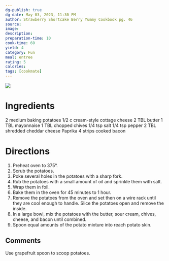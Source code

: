 ```yaml
---
dg-publish: true
dg-date: May 03, 2023, 11:30 PM
author: Strawberry Shortcake Berry Yummy Cookbook pg. 46
source: 
image:
description: 
preparation-time: 10
cook-time: 60
yield: 4
category: Fun
meal: entree
rating: 5
calories: 
tags: [cookmate]
---
```


![](https://food.fnr.sndimg.com/content/dam/images/food/fullset/2012/8/13/1/WU-0106_cheesy-baked-potatoes_s4x3.jpg.rend.hgtvcom.616.462.suffix/1382375911904.jpeg)

# Ingredients

2 medium baking potatoes
1/2 c cream-style cottage cheese
2 TBL butter
1 TBL mayonnaise
1 TBL chopped chives
1/4 tsp salt
1/4 tsp pepper
2 TBL shredded cheddar cheese
Paprika
4 strips cooked bacon

# Directions

1) Preheat oven to 375°.
2) Scrub the potatoes.
3) Poke several holes in the potatoes with a sharp fork.
4) Rub the potatoes with a small amount of oil and sprinkle them with salt.
5) Wrap them in foil.
6) Bake them in the oven for 45 minutes to 1 hour.
7) Remove the potatoes from the oven and set then on a wire rack until they are cool enough to handle. Slice the potatoes open and remove the inside.
8) In a large bowl, mix the potatoes with the butter, sour cream, chives, cheese, and bacon until combined.
9) Spoon equal amounts of the potato mixture into reach potato
skin.

## Comments

Use grapefruit spoon to scoop potatoes.